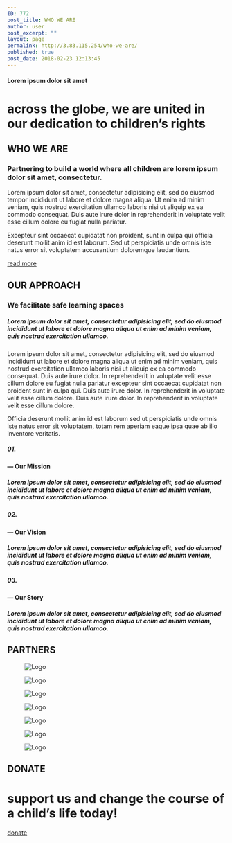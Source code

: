```yaml
---
ID: 772
post_title: WHO WE ARE
author: user
post_excerpt: ""
layout: page
permalink: http://3.83.115.254/who-we-are/
published: true
post_date: 2018-02-23 12:13:45
---
```

<h4>Lorem ipsum dolor sit amet</h4>		
			<h1>across the globe, we are united in our dedication to children’s rights</h1>		
			<h2>WHO WE ARE</h2>		
		<h3>Partnering to build a world where all children are lorem ipsum dolor sit amet, consectetur.</h3><p>Lorem ipsum dolor sit amet, consectetur adipisicing elit, sed do eiusmod tempor incididunt ut labore et dolore magna aliqua. Ut enim ad minim veniam, quis nostrud exercitation ullamco laboris nisi ut aliquip ex ea commodo consequat. Duis aute irure dolor in reprehenderit in voluptate velit esse cillum dolore eu fugiat nulla pariatur.</p><p>Excepteur sint occaecat cupidatat non proident, sunt in culpa qui officia deserunt mollit anim id est laborum. Sed ut perspiciatis unde omnis iste natus error sit voluptatem accusantium doloremque laudantium.</p>		
			<a href="#" role="button">
						read more
					</a>
			<h2>OUR APPROACH</h2>		
			<h3>We facilitate safe learning spaces</h3>		
		<h5>Lorem ipsum dolor sit amet, consectetur adipisicing elit, sed do eiusmod incididunt ut labore et dolore magna aliqua ut enim ad minim veniam, quis nostrud exercitation ullamco.</h5><p>Lorem ipsum dolor sit amet, consectetur adipisicing elit, sed do eiusmod incididunt ut labore et dolore magna aliqua ut enim ad minim veniam, quis nostrud exercitation ullamco laboris nisi ut aliquip ex ea commodo consequat. Duis aute irure dolor. In reprehenderit in voluptate velit esse cillum dolore eu fugiat nulla pariatur excepteur sint occaecat cupidatat non proident sunt in culpa qui. Duis aute irure dolor. In reprehenderit in voluptate velit esse cillum dolore. Duis aute irure dolor. In reprehenderit in voluptate velit esse cillum dolore.</p><p>Officia deserunt mollit anim id est laborum sed ut perspiciatis unde omnis iste natus error sit voluptatem, totam rem aperiam eaque ipsa quae ab illo inventore veritatis. </p>		
			<h5>01.</h5>		
			<h4>— Our Mission</h4>		
		<h5>Lorem ipsum dolor sit amet, consectetur adipisicing elit, sed do eiusmod incididunt ut labore et dolore magna aliqua ut enim ad minim veniam, quis nostrud exercitation ullamco.</h5>		
			<h5>02.</h5>		
			<h4>— Our Vision</h4>		
		<h5>Lorem ipsum dolor sit amet, consectetur adipisicing elit, sed do eiusmod incididunt ut labore et dolore magna aliqua ut enim ad minim veniam, quis nostrud exercitation ullamco.</h5>		
			<h5>03.</h5>		
			<h4>— Our Story</h4>		
		<h5>Lorem ipsum dolor sit amet, consectetur adipisicing elit, sed do eiusmod incididunt ut labore et dolore magna aliqua ut enim ad minim veniam, quis nostrud exercitation ullamco.</h5>		
			<h2>PARTNERS</h2>		
				<figure><img src="https://websitedemos.net/charity-02/wp-content/uploads/sites/173/2018/02/partners-logo-06.png" alt="Logo" /></figure><figure><img src="https://websitedemos.net/charity-02/wp-content/uploads/sites/173/2018/02/partners-logo-07.png" alt="Logo" /></figure><figure><img src="https://websitedemos.net/charity-02/wp-content/uploads/sites/173/2018/02/partners-logo-05.png" alt="Logo" /></figure><figure><img src="https://websitedemos.net/charity-02/wp-content/uploads/sites/173/2018/02/partners-logo-04.png" alt="Logo" /></figure><figure><img src="https://websitedemos.net/charity-02/wp-content/uploads/sites/173/2018/02/partners-logo-03.png" alt="Logo" /></figure><figure><img src="https://websitedemos.net/charity-02/wp-content/uploads/sites/173/2018/02/partners-logo-02.png" alt="Logo" /></figure><figure><img src="https://websitedemos.net/charity-02/wp-content/uploads/sites/173/2018/02/partners-logo-01.png" alt="Logo" /></figure>			
			<h2>DONATE</h2>		
			<h1>support us and change the course of a child’s life today!</h1>		
			<a href="#" role="button">
						donate
					</a>